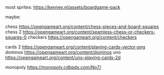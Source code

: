 most sprites:
https://kenney.nl/assets/boardgame-pack

maybe:

chess https://opengameart.org/content/chess-pieces-and-board-squares
chess 2 https://opengameart.org/content/seamless-chess-or-checkers-squares-0
checkers https://opengameart.org/content/checkers

cards 2 https://opengameart.org/content/playing-cards-vector-png
dominos https://opengameart.org/content/dominos
uno https://opengameart.org/content/uno-playing-cards-2d

monopoly https://monopoly.cdbpdx.com/No7/
